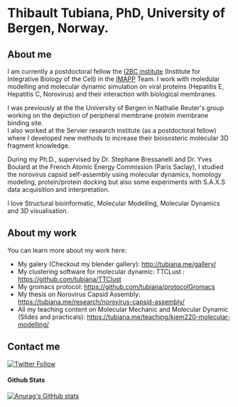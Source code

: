 # Thibault Tubiana, PhD, University of Bergen, Norway.

## About me

I am currently a postdoctoral fellow the [I2BC institute](https://www.i2bc.paris-saclay.fr) (Institute for Integrative Biology of the Cell) in the [IMAPP](https://www.i2bc.paris-saclay.fr/equipe-interactions-and-assembly-mechanisms-of-proteins-and-peptides/) Team. I work with moledular modelling and molecular dynamic simulation on viral proteins (Hepatitis E, Hepatitis C, Norovirus) and their interaction with biological membranes.  

I was previously at the the University of Bergen in Nathalie Reuter's group working on the depiction of peripheral membrane protein membrane binding site.  
I also worked at the Servier research institute (as a postdoctoral fellow) where I developed new methods to increase their bioisosteric molecular 3D fragment knowledge.   

During my Ph.D., supervised by Dr. Stephane Bressanelli and Dr. Yves Boulard at the French Atomic Energy Commission (Paris Saclay), I studied the norovirus capsid self-assembly using molecular dynamics, homology modeling, protein/protein docking but also some experiments with S.A.X.S data acquisition and interpretation.  

I love Structural bioinformatic, Molecular Modelling, Molecular Dynamics and 3D visualisation. 

## About my work
You can learn more about my work here: 
- My galery (Checkout my blender gallery): http://tubiana.me/gallery/
- My clustering software for molecular dynamic: TTCLust : https://github.com/tubiana/TTClust
- My gromacs protocol: https://github.com/tubiana/protocolGromacs
- My thesis on Norovirus Capsid Assembly: https://tubiana.me/research/norovirus-capsid-assembly/
- All my teaching content on Molecular Mechanic and Molecular Dynamic (Slides and practicals): https://tubiana.me/teaching/kjem220-molecular-modelling/

## Contact me
[![Twitter Follow](https://img.shields.io/twitter/follow/ttubiana?color=1DA1F2&logo=twitter&style=for-the-badge)](https://twitter.com/ttubiana)


#### Github Stats
[![Anurag's GitHub stats](https://github-readme-stats.vercel.app/api?username=tubiana)](https://github.com/anuraghazra/github-readme-stats)

